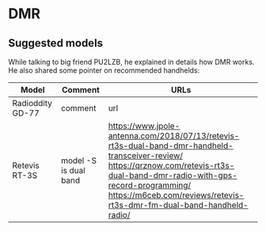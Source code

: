 # DMR

## Suggested models

While talking to big friend PU2LZB, he explained in details how DMR works. He also shared some pointer on recommended handhelds:

|Model|Comment|URLs|
|---|---|---|
| Radioddity GD-77 | comment | url |
| Retevis RT-3S    | model -S is dual band | https://www.jpole-antenna.com/2018/07/13/retevis-rt3s-dual-band-dmr-handheld-transceiver-review/</br>https://qrznow.com/retevis-rt3s-dual-band-dmr-radio-with-gps-record-programming/</br>https://m6ceb.com/reviews/retevis-rt3s-dmr-fm-dual-band-handheld-radio/|
